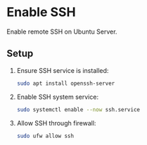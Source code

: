 # Enable SSH

Enable remote SSH on Ubuntu Server.

## Setup

1. Ensure SSH service is installed:

   ```bash
   sudo apt install openssh-server
   ```

1. Enable SSH system service:

    ```bash
    sudo systemctl enable --now ssh.service
    ```

1. Allow SSH through firewall:

    ```bash
    sudo ufw allow ssh
    ```
